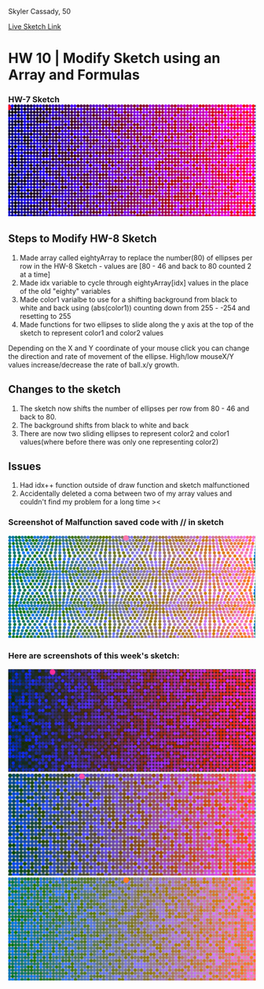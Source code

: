 Skyler Cassady,
50

[Live Sketch Link](cassadys.github.io/120-2ork/hw-7)


# HW 10 | Modify Sketch using an Array and Formulas
### HW-7 Sketch ![HW-7 Sketch](imgs/Capture.PNG)
## Steps to Modify HW-8 Sketch
1. Made array called eightyArray to replace the number(80) of ellipses per row in the HW-8 Sketch - values are [80 - 46 and back to 80 counted 2 at a time]
2. Made idx variable to cycle through eightyArray[idx] values in the place of the old "eighty" variables
3. Made color1 varialbe to use for a shifting background from black to white and back using (abs(color1)) counting down from 255 - -254 and resetting to 255
4. Made functions for two ellipses to slide along the y axis at the top of the sketch to represent color1 and color2 values

Depending on the X and Y coordinate of your mouse click you can change the direction and rate of movement of the ellipse.  High/low mouseX/Y values increase/decrease the rate of ball.x/y growth.

## Changes to the sketch
1. The sketch now shifts the number of ellipses per row from 80 - 46 and back to 80.
2. The background shifts from black to white and back
3. There are now two sliding ellipses to represent color2 and color1 values(where before there was only one representing color2)

## Issues
1. Had idx++ function outside of draw function and sketch malfunctioned
2. Accidentally deleted a coma between two of my array values and couldn't find my problem for a long time ><

### Screenshot of Malfunction saved code with // in sketch
![Week 10 Altered HW-7 Sketch with Array and Formulas](imgs/CaptureUnintentional.PNG)

### Here are screenshots of this week's sketch:

![Week 10 Altered HW-7 Sketch with Array and Formulas](imgs/Capture1.PNG)
![Week 10 Altered HW-7 Sketch with Array and Formulas](imgs/Capture12.PNG)
![Week 10 Altered HW-7 Sketch with Array and Formulas](imgs/Capture13.PNG)
